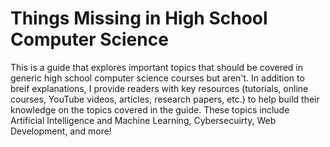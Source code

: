 # Things Missing in High School Computer Science

This is a guide that explores important topics that should be covered in generic high school computer science courses but aren't. In addition to breif explanations, I provide readers with key resources (tutorials, online courses, YouTube videos, articles, research papers, etc.) to help build their knowledge on the topics covered in the guide. These topics include Artificial Intelligence and Machine Learning, Cybersecuirty, Web Development, and more!
